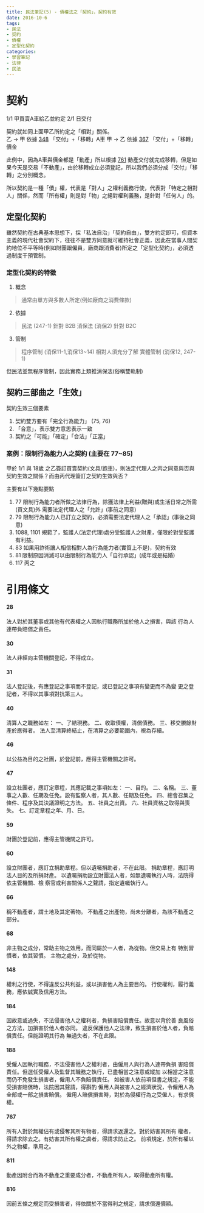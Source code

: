 ```yaml
---
title: 民法筆記(5) - 債權法之「契約」，契約有效
date: 2016-10-6
tags:
- 民法
- 契約
- 債權
- 定型化契約
categories:
- 學習筆記
- 法律
- 民法
---
```


# 契約
1/1 甲買賣A車給乙並約定 2/1 日交付

契約就如同上面甲乙所約定之「相對」關係。  
乙 -> 甲 依據 [348](#348) 「交付」+「移轉」A車
甲 -> 乙 依據 [367](#367) 「交付」+「移轉」價金

此例中，因為A車與價金都是「動產」所以根據 [761](#761) 動產交付就完成移轉，但是如果今天是交易「不動產」，由於移轉成立必須登記，所以我們必須分成「交付」「移轉」之分別概念。

所以契約是一種「債」權，代表是「對人」之權利義務行使，代表對「特定之相對人」關係，然而「所有權」則是對「物」之絕對權利義務，是針對「任何人」的。

## 定型化契約
雖然契約在古典基本思想下，採「私法自治」「契約自由」，雙方約定即可，但資本主義的現代社會契約下，往往不是雙方同意就可維持社會正義，因此在當事人間契約地位不平等時(例如財團跟僱員，廠商跟消費者)所定之「定型化契約」，必須透過制度干預管制。

### 定型化契約的特徵
1. 概念
  > 通常由單方與多數人所定(例如廠商之消費條款)

2. 依據
  > 民法 (247-1) 針對 B2B
  > 消保法 (消保2) 針對 B2C

3. 管制
  > 程序管制 (消保11-1,消保13~14) 相對人須充分了解
  > 實體管制 (消保12, 247-1)

但民法並無程序管制，因此實務上類推消保法(俗稱雙軌制)

## 契約三部曲之「生效」
契約生效三個要素
1. 契約雙方要有「完全行為能力」 (75, 76)
2. 「合意」，表示雙方意思表示一致
3. 契約之「可能」「確定」「合法」「正當」

### 案例：限制行為能力人之契約 (主要在 77~85)
甲於 1/1 與 18歲 之乙簽訂買賣契約(文具/跑車)，則法定代理人之丙之同意與否與契約生效之關係？而由丙代理簽訂之契約生效與否？

主要有以下幾點要點
1. 77 限制行為能力者所做之法律行為，除獲法律上利益(贈與)或生活日常之所需(買文具)外
   需要法定代理人之「允許」(事前之同意)
2. 79 限制行為能力人已訂立之契約，必須需要法定代理人之「承認」(事後之同意)
3. 1088, 1101 規範了，監護人(法定代理)處分受監護人之財產，僅限於對受監護有利益。
4. 83 如果用詐術讓人相信相對人為行為能力者(實質上不是)，契約有效
5. 81 限制原因消滅可以由限制行為能力人「自行承認」(成年或是結婚)
6. 117 丙之




# 引用條文
#### 28
法人對於其董事或其他有代表權之人因執行職務所加於他人之損害，與該
行為人連帶負賠償之責任。

#### 30
法人非經向主管機關登記，不得成立。

#### 31
法人登記後，有應登記之事項而不登記，或已登記之事項有變更而不為變
更之登記者，不得以其事項對抗第三人。

#### 40
清算人之職務如左：
一、了結現務。
二、收取債權，清償債務。
三、移交賸餘財產於應得者。
法人至清算終結止，在清算之必要範圍內，視為存續。

#### 46
以公益為目的之社團，於登記前，應得主管機關之許可。

#### 47
設立社團者，應訂定章程，其應記載之事項如左：
一、目的。
二、名稱。
三、董事之人數、任期及任免。設有監察人者，其人數、任期及任免。
四、總會召集之條件、程序及其決議證明之方法。
五、社員之出資。
六、社員資格之取得與喪失。
七、訂定章程之年、月、日。

#### 59
財團於登記前，應得主管機關之許可。

#### 60
設立財團者，應訂立捐助章程。但以遺囑捐助者，不在此限。
捐助章程，應訂明法人目的及所捐財產。
以遺囑捐助設立財團法人者，如無遺囑執行人時，法院得依主管機關、檢
察官或利害關係人之聲請，指定遺囑執行人。

#### 66
稱不動產者，謂土地及其定著物。
不動產之出產物，尚未分離者，為該不動產之部分。

#### 68
非主物之成分，常助主物之效用，而同屬於一人者，為從物。但交易上有
特別習慣者，依其習慣。
主物之處分，及於從物。

#### 148
權利之行使，不得違反公共利益，或以損害他人為主要目的。
行使權利，履行義務，應依誠實及信用方法。

#### 184
因故意或過失，不法侵害他人之權利者，負損害賠償責任。故意以背於善
良風俗之方法，加損害於他人者亦同。
違反保護他人之法律，致生損害於他人者，負賠償責任。但能證明其行為
無過失者，不在此限。

#### 188
受僱人因執行職務，不法侵害他人之權利者，由僱用人與行為人連帶負損
害賠償責任。但選任受僱人及監督其職務之執行，已盡相當之注意或縱加
以相當之注意而仍不免發生損害者，僱用人不負賠償責任。
如被害人依前項但書之規定，不能受損害賠償時，法院因其聲請，得斟酌
僱用人與被害人之經濟狀況，令僱用人為全部或一部之損害賠償。
僱用人賠償損害時，對於為侵權行為之受僱人，有求償權。

#### 767
所有人對於無權佔有或侵奪其所有物者，得請求返還之。對於妨害其所有
權者，得請求除去之。有妨害其所有權之虞者，得請求防止之。
前項規定，於所有權以外之物權，準用之。

#### 811
動產因附合而為不動產之重要成分者，不動產所有人，取得動產所有權。

#### 816
因前五條之規定而受損害者，得依關於不當得利之規定，請求償還價額。
